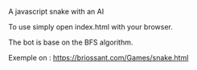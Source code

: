 A javascript snake with an AI

To use simply open index.html with your browser.

The bot is base on the BFS algorithm.

Exemple on : https://briossant.com/Games/snake.html
